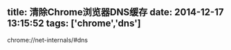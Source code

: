 title: 清除Chrome浏览器DNS缓存
date: 2014-12-17 13:15:52
tags: ['chrome','dns']
---

chrome://net-internals/#dns
